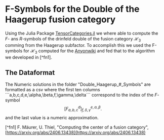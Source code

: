 # F-Symbols for the Double of the Haagerup fusion category

Using the Julia Package [TensorCategories.jl](https://github.com/fabianmaeurer/TensorCategories.jl) we where able to compute the $F$- ans $R$-symbols of the drinfeld double of the fusion category $\mathcal H_3$ comming from the Haagerup subfactor. 
To accomplish this we used the F-symbols for $\mathcal H_3$ computed for the [Anyonwiki](https://anyonwiki.github.io) and fed that to the algorithm we developed in [^fn1].

## The Dataformat

The Numeric solutions in the folder "Double_Haagerup_#_Symbols" are formatted as a csv where the first ten columns ´´´a,b,c,d,e,\alpha,\beta,f,\gamma,\delta``` correspond to the index of the $F$-symbol $$\left[F_{a,b,c}^d\right]_{f, \delta,\gamma}^{e,\alpha, \beta}.$$
and the last value is a numeric approximation.

[^fn1] F. Mäurer, U. Thiel, "Computing the center of a fusion category", [https://arxiv.org/abs/2406.13438](https://arxiv.org/abs/2406.13438)
